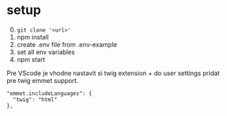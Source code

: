 # setup
0. `git clone '<url>'`
1. npm install
2. create .env file from .env-example
3. set all env variables
4. npm start

Pre VScode je vhodne nastavit si twig extension + do 
user settings pridat pre twig emmet support.
```
"emmet.includeLanguages": {   
  "twig": "html"
},
```